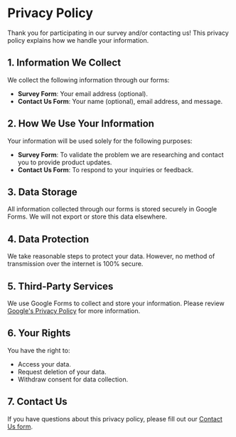 # Privacy Policy

Thank you for participating in our survey and/or contacting us! This privacy policy explains how we handle your information.

## 1. Information We Collect
We collect the following information through our forms:
- **Survey Form**: Your email address (optional).
- **Contact Us Form**: Your name (optional), email address, and message.

## 2. How We Use Your Information
Your information will be used solely for the following purposes:
- **Survey Form**: To validate the problem we are researching and contact you to provide product updates.
- **Contact Us Form**: To respond to your inquiries or feedback.

## 3. Data Storage
All information collected through our forms is stored securely in Google Forms. We will not export or store this data elsewhere.

## 4. Data Protection
We take reasonable steps to protect your data. However, no method of transmission over the internet is 100% secure.

## 5. Third-Party Services
We use Google Forms to collect and store your information. Please review [Google's Privacy Policy](https://policies.google.com/privacy) for more information.

## 6. Your Rights
You have the right to:
- Access your data.
- Request deletion of your data.
- Withdraw consent for data collection.

## 7. Contact Us
If you have questions about this privacy policy, please fill out our [Contact Us form](https://forms.gle/4sAPWB2DddWyHhm16).
